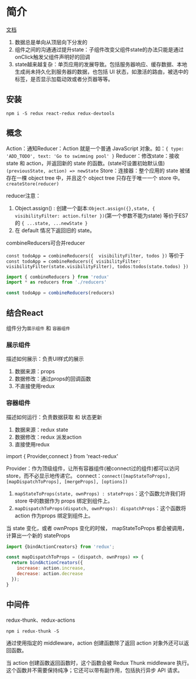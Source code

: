 # 简介

[文档](http://cn.redux.js.org/index.html)

1. 数据总是单向从顶层向下分发的
1. 组件之间的沟通通过提升state：子组件改变父组件state的办法只能是通过onClick触发父组件声明好的回调
1. state越来越复杂：单页应用的发展导致。包括服务器响应、缓存数据、本地生成尚未持久化到服务器的数据，也包括 UI 状态，如激活的路由，被选中的标签，是否显示加载动效或者分页器等等。

## 安装

`npm i -S redux react-redux redux-devtools`

## 概念

Action：通知Reducer：Action 就是一个普通 JavaScript 对象。如：`{ type: 'ADD_TODO', text: 'Go to swimming pool' }`
Reducer：修改state：接收 state 和 action，并返回新的 state 的函数。(state可设置初始默认值) `(previousState, action) => newState`
Store：连接器：整个应用的 state 被储存在一棵 object tree 中，并且这个 object tree 只存在于唯一一个 store 中。`createStore(reducer)`

reducer注意：

1. Object.assign() : 创建一个副本:`Object.assign({},state, { visibilityFilter: action.filter })`(第一个参数不能为state) 等价于ES7的 `{ ...state, ...newState }`
1. 在 default 情况下返回旧的 state。

combineReducers可合并reducer

`const todoApp = combineReducers({  visibilityFilter, todos })` 等价于 `const todoApp = combineReducers({ visibilityFilter: visibilityFilter(state.visibilityFilter), todos:todos(state.todos) })`

```js
import { combineReducers } from 'redux'
import * as reducers from './reducers'

const todoApp = combineReducers(reducers)
```

## 结合React

组件分为`展示组件` 和 `容器组件`

### 展示组件

描述如何展示：负责UI样式的展示

1. 数据来源：props
1. 数据修改：通过props的回调函数
1. 不直接使用redux

### 容器组件

描述如何运行：负责数据获取 和 状态更新

1. 数据来源：redux state
1. 数据修改：redux 派发action
1. 直接使用redux


import { Provider,connect } from 'react-redux'

Provider：作为顶级组件，让所有容器组件(被connect过的组件)都可以访问 store，而不必显示地传递它。
connect：`connect([mapStateToProps], [mapDispatchToProps], [mergeProps], [options])`

1. `mapStateToProps(state, ownProps) : stateProps`：这个函数允许我们将 store 中的数据作为 props 绑定到组件上。
1. `mapDispatchToProps(dispatch, ownProps): dispatchProps`：这个函数将 action 作为props 绑定到组件上。

当 state 变化，或者 ownProps 变化的时候， mapStateToProps 都会被调用，计算出一个新的 stateProps


```js
import {bindActionCreators} from 'redux';

const mapDispatchToProps = (dispatch, ownProps) => {
  return bindActionCreators({
    increase: action.increase,
    decrease: action.decrease
  });
}
```

## 中间件

redux-thunk、redux-actions

`npm i redux-thunk -S`


通过使用指定的 middleware，action 创建函数除了返回 action 对象外还可以返回函数。

当 action 创建函数返回函数时，这个函数会被 Redux Thunk middleware 执行。这个函数并不需要保持纯净；它还可以带有副作用，包括执行异步 API 请求。